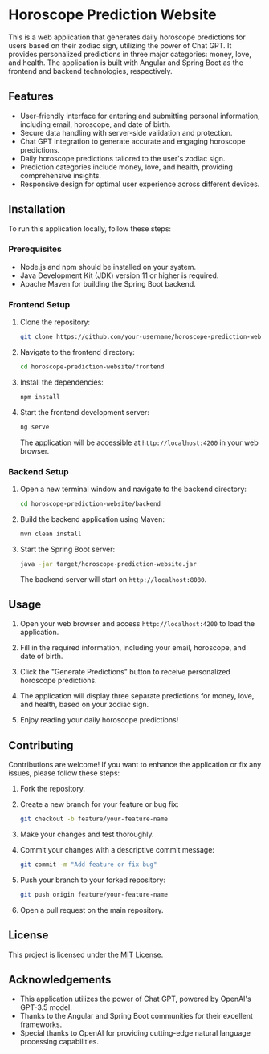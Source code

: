 # Horoscope Prediction Website

This is a web application that generates daily horoscope predictions for users based on their 
zodiac sign, utilizing the power of Chat GPT. It provides personalized predictions in three 
major categories: money, love, and health. The application is built with Angular and Spring 
Boot as the frontend and backend technologies, respectively.

## Features

- User-friendly interface for entering and submitting personal information, including email, 
horoscope, and date of birth.
- Secure data handling with server-side validation and protection.
- Chat GPT integration to generate accurate and engaging horoscope predictions.
- Daily horoscope predictions tailored to the user's zodiac sign.
- Prediction categories include money, love, and health, providing comprehensive insights.
- Responsive design for optimal user experience across different devices.

## Installation

To run this application locally, follow these steps:

### Prerequisites

- Node.js and npm should be installed on your system.
- Java Development Kit (JDK) version 11 or higher is required.
- Apache Maven for building the Spring Boot backend.

### Frontend Setup

1. Clone the repository:

   ```bash
   git clone https://github.com/your-username/horoscope-prediction-website.git
   ```

2. Navigate to the frontend directory:

   ```bash
   cd horoscope-prediction-website/frontend
   ```

3. Install the dependencies:

   ```bash
   npm install
   ```

4. Start the frontend development server:

   ```bash
   ng serve
   ```

   The application will be accessible at `http://localhost:4200` in your web browser.

### Backend Setup

1. Open a new terminal window and navigate to the backend directory:

   ```bash
   cd horoscope-prediction-website/backend
   ```

2. Build the backend application using Maven:

   ```bash
   mvn clean install
   ```

3. Start the Spring Boot server:

   ```bash
   java -jar target/horoscope-prediction-website.jar
   ```

   The backend server will start on `http://localhost:8080`.

## Usage

1. Open your web browser and access `http://localhost:4200` to load the application.

2. Fill in the required information, including your email, horoscope, and date of birth.

3. Click the "Generate Predictions" button to receive personalized horoscope predictions.

4. The application will display three separate predictions for money, love, and health, based 
on your zodiac sign.

5. Enjoy reading your daily horoscope predictions!

## Contributing

Contributions are welcome! If you want to enhance the application or fix any issues, please 
follow these steps:

1. Fork the repository.

2. Create a new branch for your feature or bug fix:

   ```bash
   git checkout -b feature/your-feature-name
   ```

3. Make your changes and test thoroughly.

4. Commit your changes with a descriptive commit message:

   ```bash
   git commit -m "Add feature or fix bug"
   ```

5. Push your branch to your forked repository:

   ```bash
   git push origin feature/your-feature-name
   ```

6. Open a pull request on the main repository.

## License

This project is licensed under the [MIT License](LICENSE).

## Acknowledgements

- This application utilizes the power of Chat GPT, powered by OpenAI's GPT-3.5 model.
- Thanks to the Angular and Spring Boot communities for their excellent frameworks.
- Special thanks to OpenAI for providing cutting-edge natural language processing capabilities.
